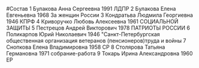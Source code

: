 #Состав
1 Булакова Анна Сергеевна 1991 ЛДПР
2 Булакова Елена Евгеньевна 1968 За женщин России
3 Кондратьва Людмила Георгиевна 1946 КПРФ
4 Криворучко Любовь Алексеевна 1961 СОЦИАЛЬНОЙ ЗАЩИТЫ
5 Пестрецов Андрей Викторович 1978 ПАТРИОТЫ РОССИИ
6 Поликарпов Юрий Николаевич 1946 \"Санкт-Петербургская общественная организация ветеранов (пенсионеров)труда и войны
7 Снопкова Елена Владимировна 1958 СР
8 Столярова Татьяна Германовна 1971 собрание-работа
9 Токарь Ирина Александровна 1960 ЕР
